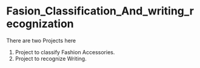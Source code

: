 # Fasion_Classification_And_writing_recognization
There are two Projects here
1. Project to classify Fashion Accessories.
2. Project to recognize Writing.
